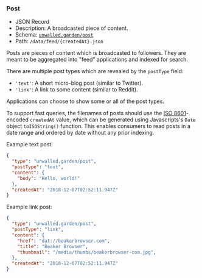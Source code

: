 ### Post

 - JSON Record
 - Description: A broadcasted piece of content.
 - Schema: [`unwalled.garden/post`](./post.json)
 - Path: `/data/feed/{createdAt}.json`

Posts are pieces of content which is broadcasted to followers. They are meant to be aggregated into "feed" applications and indexed for search.

There are multiple post types which are revealed by the `postType` field:

 - `'text'`: A short micro-blog post (similar to Twitter).
 - `'link'`: A link to some content (similar to Reddit).

Applications can choose to show some or all of the post types.

To support fast queries, the filenames of posts should use the [ISO 8601](https://tools.ietf.org/html/rfc3339)-encoded `createdAt` value, which can be generated using Javascripts's `Date` object `toISOString()` function. This enables consumers to read posts in a date range and ordered by date without any prior indexing.

Example text post:

```json
{
  "type": "unwalled.garden/post",
  "postType": "text",
  "content": {
    "body": "Hello, world!"
  },
  "createdAt": "2018-12-07T02:52:11.947Z"
}
```

Example link post:

```json
{
  "type": "unwalled.garden/post",
  "postType": "link",
  "content": {
    "href": "dat://beakerbrowser.com",
    "title": "Beaker Browser",
    "thumbnail": "/media/thumbs/beakerbrowser-com.jpg",
  },
  "createdAt": "2018-12-07T02:52:11.947Z"
}
```
